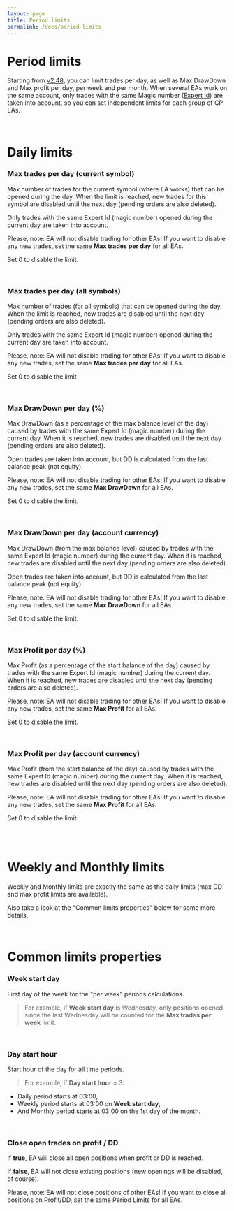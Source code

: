 ```yaml
---
layout: page
title: Period limits
permalink: /docs/period-limits
---
```


# Period limits

Starting from [v2.48](/docs/versions-history#20220702-248), you can limit trades per day, as well as Max DrawDown and Max profit per day, per week and per month. When several EAs work on the same account, only trades with the same Magic number ([Expert Id](https://communitypowerea.com/docs/main-parameters#expert-id)) are taken into account, so you can set independent limits for each group of CP EAs.


<br />

# Daily limits

### Max trades per day (current symbol)

Max number of trades for the current symbol (where EA works) that can be opened during the day. When the limit is reached, new trades for this symbol are disabled until the next day (pending orders are also deleted).

Only trades with the same Expert Id (magic number) opened during the current day are taken into account.

Please, note: EA will not disable trading for other EAs! If you want to disable any new trades, set the same **Max trades per day** for all EAs.

Set 0 to disable the limit.

<br />

### Max trades per day (all symbols)

Max number of trades (for all symbols) that can be opened during the day. When the limit is reached, new trades are disabled until the next day (pending orders are also deleted).

Only trades with the same Expert Id (magic number) opened during the current day are taken into account.

Please, note: EA will not disable trading for other EAs! If you want to disable any new trades, set the same **Max trades per day** for all EAs.

Set 0 to disable the limit

<br />

### Max DrawDown per day (%)

Max DrawDown (as a percentage of the max balance level of the day) caused by trades with the same Expert Id (magic number) during the current day. When it is reached, new trades are disabled until the next day (pending orders are also deleted).

Open trades are taken into account, but DD is calculated from the last balance peak (not equity).

Please, note: EA will not disable trading for other EAs! If you want to disable any new trades, set the same **Max DrawDown** for all EAs.

Set 0 to disable the limit.

<br />

### Max DrawDown per day (account currency)

Max DrawDown (from the max balance level) caused by trades with the same Expert Id (magic number) during the current day. When it is reached, new trades are disabled until the next day (pending orders are also deleted).

Open trades are taken into account, but DD is calculated from the last balance peak (not equity).

Please, note: EA will not disable trading for other EAs! If you want to disable any new trades, set the same **Max DrawDown** for all EAs.

Set 0 to disable the limit.

<br />

### Max Profit per day (%)

Max Profit (as a percentage of the start balance of the day) caused by trades with the same Expert Id (magic number) during the current day. When it is reached, new trades are disabled until the next day (pending orders are also deleted).

Please, note: EA will not disable trading for other EAs! If you want to disable any new trades, set the same **Max Profit** for all EAs.

Set 0 to disable the limit.

<br />

### Max Profit per day (account currency)

Max Profit (from the start balance of the day) caused by trades with the same Expert Id (magic number) during the current day. When it is reached, new trades are disabled until the next day (pending orders are also deleted).

Please, note: EA will not disable trading for other EAs! If you want to disable any new trades, set the same **Max Profit** for all EAs.

Set 0 to disable the limit.

<br />
<br />

# Weekly and Monthly limits

Weekly and Monthly limits are exactly the same as the daily limits (max DD and max profit limits are available).

Also take a look at the "Common limits properties" below for some more details.


<br />

# Common limits properties

### Week start day

First day of the week for the "per week" periods calculations.

> For example, if **Week start day** is Wednesday, only positions opened since the last Wednesday will be counted for the **Max trades per week** limit.

<br />

### Day start hour

Start hour of the day for all time periods.
> For example, if **Day start hour** = 3:
* Daily period starts at 03:00,
* Weekly period starts at 03:00 on **Week start day**,
* And Monthly period starts at 03:00 on the 1st day of the month.

<br />

### Close open trades on profit / DD

If **true**, EA will close all open positions when profit or DD is reached.

If **false**, EA will not close existing positions (new openings will be disabled, of course).

Please, note: EA will not close positions of other EAs! If you want to close all positions on Profit/DD, set the same Period Limits for all EAs.


